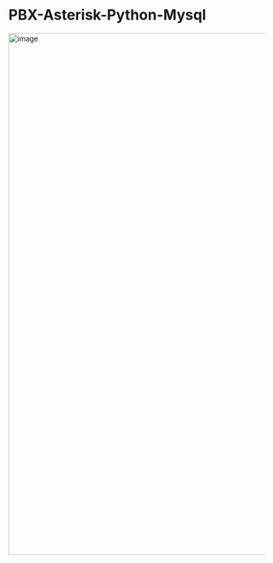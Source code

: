 # PBX-Asterisk-Python-Mysql

<img width="1536" height="1024" alt="image" src="https://github.com/user-attachments/assets/354858b3-59ba-4383-a404-dee01f1fe9e6" />
